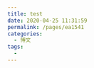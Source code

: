 ```yaml
---
title: test
date: 2020-04-25 11:31:59
permalink: /pages/ea1541
categories:
  - 博文
tags:
  - 
---
```

